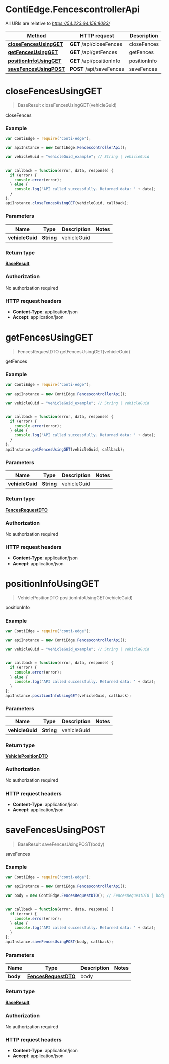 # ContiEdge.FencescontrollerApi

All URIs are relative to *https://54.223.64.159:8083/*

Method | HTTP request | Description
------------- | ------------- | -------------
[**closeFencesUsingGET**](FencescontrollerApi.md#closeFencesUsingGET) | **GET** /api/closeFences | closeFences
[**getFencesUsingGET**](FencescontrollerApi.md#getFencesUsingGET) | **GET** /api/getFences | getFences
[**positionInfoUsingGET**](FencescontrollerApi.md#positionInfoUsingGET) | **GET** /api/positionInfo | positionInfo
[**saveFencesUsingPOST**](FencescontrollerApi.md#saveFencesUsingPOST) | **POST** /api/saveFences | saveFences


<a name="closeFencesUsingGET"></a>
# **closeFencesUsingGET**
> BaseResult closeFencesUsingGET(vehicleGuid)

closeFences

### Example
```javascript
var ContiEdge = require('conti-edge');

var apiInstance = new ContiEdge.FencescontrollerApi();

var vehicleGuid = "vehicleGuid_example"; // String | vehicleGuid


var callback = function(error, data, response) {
  if (error) {
    console.error(error);
  } else {
    console.log('API called successfully. Returned data: ' + data);
  }
};
apiInstance.closeFencesUsingGET(vehicleGuid, callback);
```

### Parameters

Name | Type | Description  | Notes
------------- | ------------- | ------------- | -------------
 **vehicleGuid** | **String**| vehicleGuid | 

### Return type

[**BaseResult**](BaseResult.md)

### Authorization

No authorization required

### HTTP request headers

 - **Content-Type**: application/json
 - **Accept**: application/json

<a name="getFencesUsingGET"></a>
# **getFencesUsingGET**
> FencesRequestDTO getFencesUsingGET(vehicleGuid)

getFences

### Example
```javascript
var ContiEdge = require('conti-edge');

var apiInstance = new ContiEdge.FencescontrollerApi();

var vehicleGuid = "vehicleGuid_example"; // String | vehicleGuid


var callback = function(error, data, response) {
  if (error) {
    console.error(error);
  } else {
    console.log('API called successfully. Returned data: ' + data);
  }
};
apiInstance.getFencesUsingGET(vehicleGuid, callback);
```

### Parameters

Name | Type | Description  | Notes
------------- | ------------- | ------------- | -------------
 **vehicleGuid** | **String**| vehicleGuid | 

### Return type

[**FencesRequestDTO**](FencesRequestDTO.md)

### Authorization

No authorization required

### HTTP request headers

 - **Content-Type**: application/json
 - **Accept**: application/json

<a name="positionInfoUsingGET"></a>
# **positionInfoUsingGET**
> VehiclePositionDTO positionInfoUsingGET(vehicleGuid)

positionInfo

### Example
```javascript
var ContiEdge = require('conti-edge');

var apiInstance = new ContiEdge.FencescontrollerApi();

var vehicleGuid = "vehicleGuid_example"; // String | vehicleGuid


var callback = function(error, data, response) {
  if (error) {
    console.error(error);
  } else {
    console.log('API called successfully. Returned data: ' + data);
  }
};
apiInstance.positionInfoUsingGET(vehicleGuid, callback);
```

### Parameters

Name | Type | Description  | Notes
------------- | ------------- | ------------- | -------------
 **vehicleGuid** | **String**| vehicleGuid | 

### Return type

[**VehiclePositionDTO**](VehiclePositionDTO.md)

### Authorization

No authorization required

### HTTP request headers

 - **Content-Type**: application/json
 - **Accept**: application/json

<a name="saveFencesUsingPOST"></a>
# **saveFencesUsingPOST**
> BaseResult saveFencesUsingPOST(body)

saveFences

### Example
```javascript
var ContiEdge = require('conti-edge');

var apiInstance = new ContiEdge.FencescontrollerApi();

var body = new ContiEdge.FencesRequestDTO(); // FencesRequestDTO | body


var callback = function(error, data, response) {
  if (error) {
    console.error(error);
  } else {
    console.log('API called successfully. Returned data: ' + data);
  }
};
apiInstance.saveFencesUsingPOST(body, callback);
```

### Parameters

Name | Type | Description  | Notes
------------- | ------------- | ------------- | -------------
 **body** | [**FencesRequestDTO**](FencesRequestDTO.md)| body | 

### Return type

[**BaseResult**](BaseResult.md)

### Authorization

No authorization required

### HTTP request headers

 - **Content-Type**: application/json
 - **Accept**: application/json

